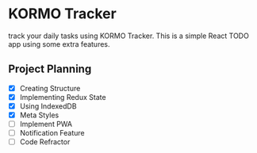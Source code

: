 # KORMO Tracker

track your daily tasks using KORMO Tracker.
This is a simple React TODO app using some extra features.

## Project Planning

- [x] Creating Structure
- [x] Implementing Redux State
- [x] Using IndexedDB
- [x] Meta Styles
- [ ] Implement PWA
- [ ] Notification Feature
- [ ] Code Refractor
